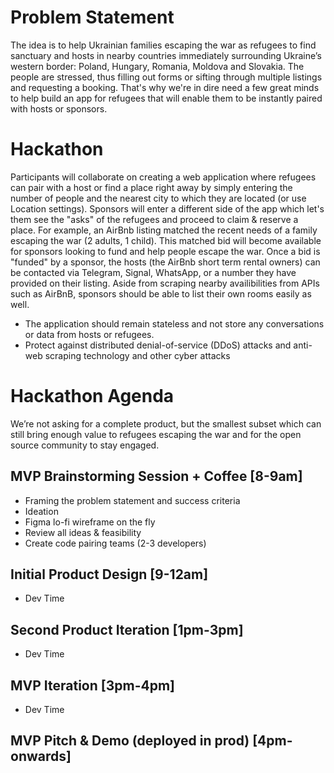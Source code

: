 # Problem Statement
The idea is to help Ukrainian families escaping the war as refugees to find sanctuary and hosts in nearby countries immediately surrounding Ukraine’s western border: Poland, Hungary, Romania, Moldova and Slovakia. The people are stressed, thus filling out forms or sifting through multiple listings and requesting a booking. That's why we're in dire need a few great minds to help build an app for refugees that will enable them to be instantly paired with hosts or sponsors.

# Hackathon
Participants will collaborate on creating a web application where refugees can pair with a host or find a place right away by simply entering the number of people and the nearest city to which they are located (or use Location settings). Sponsors will enter a different side of the app which let's them see the "asks" of the refugees and proceed to claim & reserve a place. For example, an AirBnb listing matched the recent needs of a family escaping the war (2 adults, 1 child). This matched bid will become available for sponsors looking to fund and help people escape the war. Once a bid is "funded" by a sponsor, the hosts (the AirBnb short term rental owners) can be contacted via Telegram, Signal, WhatsApp, or a number they have provided on their listing. Aside from scraping nearby availibilities from APIs such as AirBnB, sponsors should be able to list their own rooms easily as well.

* The application should remain stateless and not store any conversations or data from hosts or refugees.
* Protect against distributed denial-of-service (DDoS) attacks and anti-web scraping technology and other cyber attacks

# Hackathon Agenda
We’re not asking for a complete product, but the smallest subset which can still bring enough value to refugees escaping the war and for the open source community to stay engaged.

## MVP Brainstorming Session + Coffee [8-9am]
* Framing the problem statement and success criteria
* Ideation
* Figma lo-fi wireframe on the fly
* Review all ideas & feasibility
* Create code pairing teams (2-3 developers)

## Initial Product Design [9-12am]
*  Dev Time

## Second Product Iteration [1pm-3pm]
*  Dev Time

## MVP Iteration [3pm-4pm]
*  Dev Time

## MVP Pitch & Demo (deployed in prod) [4pm-onwards] 
